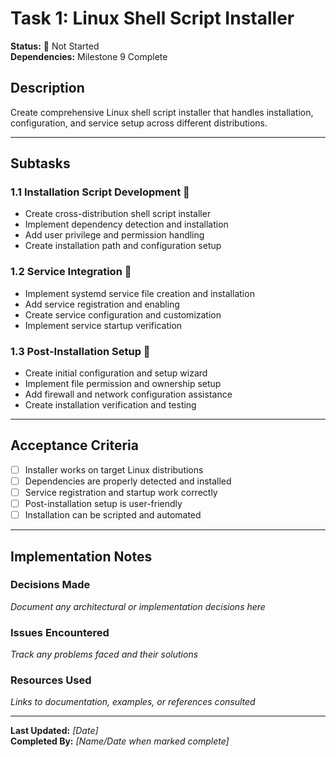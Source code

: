 # Task 1: Linux Shell Script Installer

**Status:** 🔴 Not Started  
**Dependencies:** Milestone 9 Complete  

## Description
Create comprehensive Linux shell script installer that handles installation, configuration, and service setup across different distributions.

---

## Subtasks

### 1.1 Installation Script Development 🔴
- Create cross-distribution shell script installer
- Implement dependency detection and installation
- Add user privilege and permission handling
- Create installation path and configuration setup

### 1.2 Service Integration 🔴
- Implement systemd service file creation and installation
- Add service registration and enabling
- Create service configuration and customization
- Implement service startup verification

### 1.3 Post-Installation Setup 🔴
- Create initial configuration and setup wizard
- Implement file permission and ownership setup
- Add firewall and network configuration assistance
- Create installation verification and testing

---

## Acceptance Criteria
- [ ] Installer works on target Linux distributions
- [ ] Dependencies are properly detected and installed
- [ ] Service registration and startup work correctly
- [ ] Post-installation setup is user-friendly
- [ ] Installation can be scripted and automated

---

## Implementation Notes

### Decisions Made
_Document any architectural or implementation decisions here_

### Issues Encountered  
_Track any problems faced and their solutions_

### Resources Used
_Links to documentation, examples, or references consulted_

---

**Last Updated:** _[Date]_  
**Completed By:** _[Name/Date when marked complete]_ 